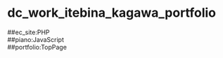 # dc_work_itebina_kagawa_portfolio
##ec_site:PHP<br>
##piano:JavaScript<br>
##portfolio:TopPage<br>
